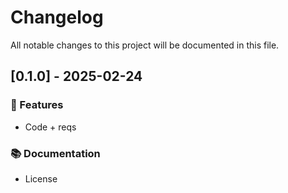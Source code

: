 # Changelog

All notable changes to this project will be documented in this file.

## [0.1.0] - 2025-02-24

### 🚀 Features

- Code + reqs

### 📚 Documentation

- License

<!-- generated by git-cliff -->
